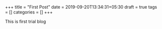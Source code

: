 +++
title = "First Post"
date = 2019-09-20T13:34:31+05:30
draft = true
tags = []
categories = []
+++



This is first trial blog 
